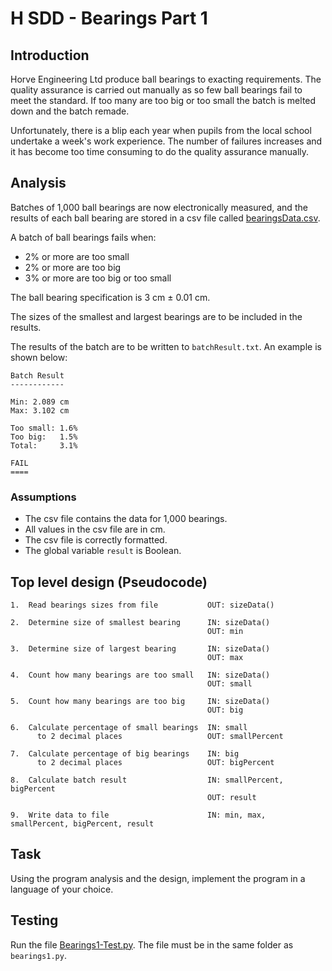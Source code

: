 # H SDD - Bearings Part 1


## Introduction

Horve Engineering Ltd produce ball bearings to exacting requirements.  The quality assurance is carried out manually as so few ball bearings fail to meet the standard.  If too many are too big or too small the batch is melted down and the batch remade.

Unfortunately, there is a blip each year when pupils from the local school undertake a week's work experience.  The number of failures increases and it has become too time consuming to do the quality assurance manually.


## Analysis

Batches of 1,000 ball bearings are now electronically measured, and the results of each ball bearing are stored in a csv file called [bearingsData.csv](assets/bearingsData.csv "Download file").

A batch of ball bearings fails when:

* 2% or more are too small
* 2% or more are too big
* 3% or more are too big or too small

The ball bearing specification is 3 cm ± 0.01 cm.

The sizes of the smallest and largest bearings are to be included in the results.

The results of the batch are to be written to `batchResult.txt`.  An example is shown below:

```
Batch Result
------------

Min: 2.089 cm
Max: 3.102 cm

Too small: 1.6%
Too big:   1.5%
Total:     3.1%

FAIL
====
```


### Assumptions

* The csv file contains the data for 1,000 bearings.
* All values in the csv file are in cm.
* The csv file is correctly formatted.
* The global variable `result` is Boolean.


## Top level design (Pseudocode)

```
1.  Read bearings sizes from file           OUT: sizeData()

2.  Determine size of smallest bearing      IN: sizeData()
                                            OUT: min

3.  Determine size of largest bearing       IN: sizeData()
                                            OUT: max
											   
4.  Count how many bearings are too small   IN: sizeData()
                                            OUT: small
											   
5.  Count how many bearings are too big     IN: sizeData()
                                            OUT: big
												
6.  Calculate percentage of small bearings  IN: small
      to 2 decimal places                   OUT: smallPercent
											
7.  Calculate percentage of big bearings    IN: big
      to 2 decimal places                   OUT: bigPercent
												
8.  Calculate batch result                  IN: smallPercent, bigPercent
                                            OUT: result
											  
9.  Write data to file                      IN: min, max, smallPercent, bigPercent, result					  
```


## Task

Using the program analysis and the design, implement the program in a language of your choice.


## Testing

Run the file [Bearings1-Test.py](assets/Bearings1-Test.py "Download file"). The file must be in the same folder as `bearings1.py`.
